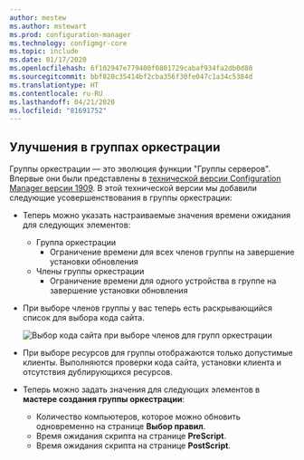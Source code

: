 ```yaml
---
author: mestew
ms.author: mstewart
ms.prod: configuration-manager
ms.technology: configmgr-core
ms.topic: include
ms.date: 01/17/2020
ms.openlocfilehash: 6f102947e779400f0801729cabaf934fa2db0d80
ms.sourcegitcommit: bbf820c35414bf2cba356f30fe047c1a34c5384d
ms.translationtype: HT
ms.contentlocale: ru-RU
ms.lasthandoff: 04/21/2020
ms.locfileid: "81691752"
---
```

## <a name="improvements-to-orchestration-groups"></a><a name="bkmk_orch"></a> Улучшения в группах оркестрации
<!--3098816-->

Группы оркестрации — это эволюция функции "Группы серверов". Впервые они были представлены в [технической версии Configuration Manager версии 1909](../../../2019/technical-preview-1909.md). В этой технической версии мы добавили следующие усовершенствования в группы оркестрации:

- Теперь можно указать настраиваемые значения времени ожидания для следующих элементов:
  - Группа оркестрации
    - Ограничение времени для всех членов группы на завершение установки обновления
   - Члены группы оркестрации
     - Ограничение времени для одного устройства в группе на завершение установки обновления

- При выборе членов группы у вас теперь есть раскрывающийся список для выбора кода сайта.

   ![Выбор кода сайта при выборе членов для групп оркестрации](../../media/3098816-orchestration-groups-site-code.png)

- При выборе ресурсов для группы отображаются только допустимые клиенты. Выполняются проверки кода сайта, установки клиента и отсутствия дублирующихся ресурсов.

- Теперь можно задать значения для следующих элементов в **мастере создания группы оркестрации**:
    - Количество компьютеров, которое можно обновить одновременно на странице **Выбор правил**.
    - Время ожидания скрипта на странице **PreScript**.
    - Время ожидания скрипта на странице **PostScript**.




